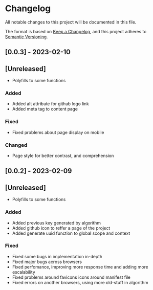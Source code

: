 # Changelog

All notable changes to this project will be documented in this file.

The format is based on [Keep a Changelog](https://keepachangelog.com/en/1.0.0/),
and this project adheres to [Semantic Versioning](https://semver.org/spec/v2.0.0.html).

## [0.0.3] - 2023-02-10

## [Unreleased]

- Polyfills to some functions

### Added

- Added alt attribute for github logo link
- Added meta tag to content page

### Fixed

- Fixed problems about page display on mobile

### Changed

- Page style for better contrast, and comprehension

## [0.0.2] - 2023-02-09

## [Unreleased]

- Polyfills to some functions

### Added

- Added previous key generated by algorithm
- Added github icon to reffer a page of the project
- Added generate uuid function to global scope and context

### Fixed

- Fixed some bugs in implementation in-depth
- Fixed major bugs across browsers
- Fixed perfomance, improving more response time and adding more escalability
- Fixed problems around favicons icons around manifest file
- Fixed errors on another browsers, using more old-stuff in algorithm